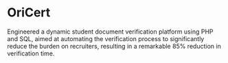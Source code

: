 # OriCert
Engineered a dynamic student document verification platform using PHP and SQL, aimed at automating the verification process to significantly reduce the burden on recruiters, resulting in a remarkable 85% reduction in verification time.
